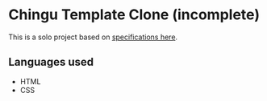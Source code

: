 # Chingu Template Clone (incomplete)

This is a solo project based on [specifications here](https://github.com/chingu-voyages/soloproject-tier1-website-template).

## Languages used

- HTML
- CSS
